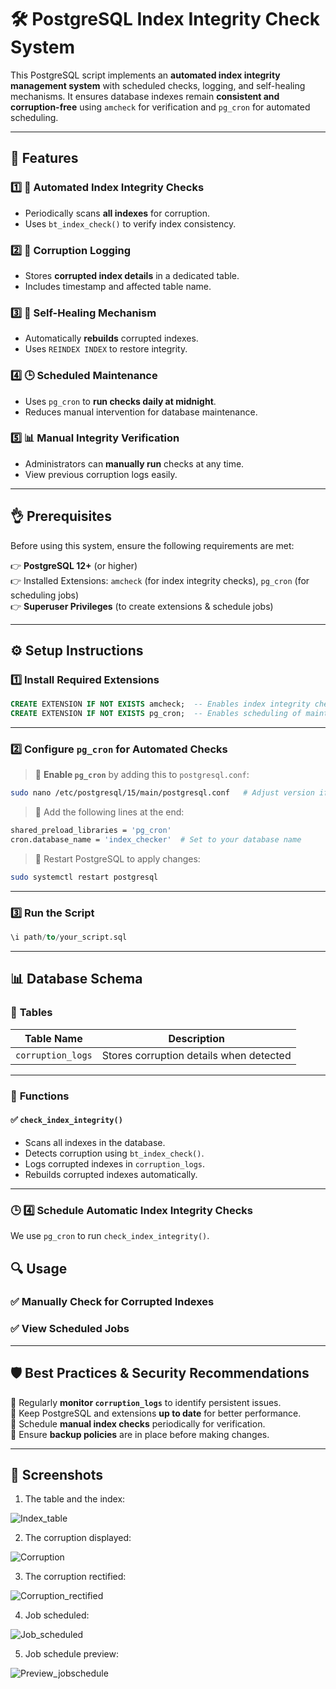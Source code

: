 # 🛠️ PostgreSQL Index Integrity Check System  

This PostgreSQL script implements an **automated index integrity management system** with scheduled checks, logging, and self-healing mechanisms. It ensures database indexes remain **consistent and corruption-free** using `amcheck` for verification and `pg_cron` for automated scheduling.  

---

## 🌟 Features  

### 1️⃣ 🏢 **Automated Index Integrity Checks**  
- Periodically scans **all indexes** for corruption.  
- Uses `bt_index_check()` to verify index consistency.  

### 2️⃣ 📝 **Corruption Logging**  
- Stores **corrupted index details** in a dedicated table.  
- Includes timestamp and affected table name.  

### 3️⃣ 🔄 **Self-Healing Mechanism**  
- Automatically **rebuilds** corrupted indexes.  
- Uses `REINDEX INDEX` to restore integrity.  

### 4️⃣ 🕒 **Scheduled Maintenance**  
- Uses `pg_cron` to **run checks daily at midnight**.  
- Reduces manual intervention for database maintenance.  

### 5️⃣ 📊 **Manual Integrity Verification**  
- Administrators can **manually run** checks at any time.  
- View previous corruption logs easily.  

---

## 👌 Prerequisites  

Before using this system, ensure the following requirements are met:  

👉 **PostgreSQL 12+** (or higher)  
👉 Installed Extensions: `amcheck` (for index integrity checks), `pg_cron` (for scheduling jobs)  
👉 **Superuser Privileges** (to create extensions & schedule jobs)  

---

## ⚙️ Setup Instructions  

### **1️⃣ Install Required Extensions**  

```sql
CREATE EXTENSION IF NOT EXISTS amcheck;  -- Enables index integrity checks
CREATE EXTENSION IF NOT EXISTS pg_cron;  -- Enables scheduling of maintenance jobs
```

---

### **2️⃣ Configure `pg_cron` for Automated Checks**  

> 🔹 **Enable `pg_cron`** by adding this to `postgresql.conf`:  
```bash
sudo nano /etc/postgresql/15/main/postgresql.conf   # Adjust version if needed
```
> 🔹 Add the following lines at the end:  
```bash
shared_preload_libraries = 'pg_cron'
cron.database_name = 'index_checker'  # Set to your database name
```
> 🔹 Restart PostgreSQL to apply changes:  
```bash
sudo systemctl restart postgresql
```

---

### **3️⃣ Run the Script**  

```sql
\i path/to/your_script.sql
```

---

## 📊 Database Schema  

### 📝 **Tables**  

| Table Name         | Description |
|--------------------|-------------|
| `corruption_logs` | Stores corruption details when detected |


---

### 🧙️ **Functions**  

#### ✅ `check_index_integrity()`
- Scans all indexes in the database.  
- Detects corruption using `bt_index_check()`.  
- Logs corrupted indexes in `corruption_logs`.  
- Rebuilds corrupted indexes automatically.  


---

### 🕒 **4️⃣ Schedule Automatic Index Integrity Checks**  

We use `pg_cron` to run `check_index_integrity()`.



## 🔍 **Usage**  

### ✅ **Manually Check for Corrupted Indexes**  
### ✅ **View Scheduled Jobs**  

---

## 🛡️ **Best Practices & Security Recommendations**  

📌 Regularly **monitor `corruption_logs`** to identify persistent issues.  
📌 Keep PostgreSQL and extensions **up to date** for better performance.  
📌 Schedule **manual index checks** periodically for verification.  
📌 Ensure **backup policies** are in place before making changes.  

---

## 📸 Screenshots

1. The table and the index:
   
![Index_table](https://github.com/user-attachments/assets/488a78e4-ab6f-494e-bb0e-e12ade49de98)

2. The corruption displayed:
   
![Corruption](https://github.com/user-attachments/assets/e0d2a2df-5a4d-49d6-bdb6-1d21ea573a6c)

3. The corruption rectified:

![Corruption_rectified](https://github.com/user-attachments/assets/3eca0dfa-ba9c-41be-a4fa-ef30a72e2f53)

4. Job scheduled:

![Job_scheduled](https://github.com/user-attachments/assets/e9cc1e56-54f5-4e58-a2cf-9d5c750a0d5c)

5. Job schedule preview:
 
![Preview_jobschedule](https://github.com/user-attachments/assets/a813f29d-3d9f-44b5-a363-64de6dfa2d2f)










